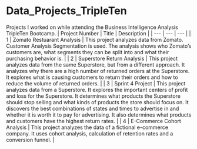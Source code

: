 # Data_Projects_TripleTen
Projects I worked on while attending the Business Intelligence Analysis TripleTen Bootcamp.
| Project Number | Title | Description |
| --- | --- | --- | 
| 1 | Zomato Restuarant Analysis | This project analyzes data from Zomato. Customer Analysis Segmentation is used. The analysis shows who Zomato’s customers are, what segments they can be split into and what their purchasing behavior is. |
| 2 | Superstore Return Analysis | This project analyzes data from the same Superstore, but from a different approach. It analyzes why there are a high number of returned orders at the Superstore. It explores what is causing customers to return their orders and how to reduce the volume of returned orders. |
| 3 | Sprint 4 Project | This project analyzes data from a Superstore. It explores the important centers of profit and loss for the Superstore. It determines what products the Superstore should stop selling and what kinds of products the store should focus on. It discovers the best combinations of states and times to advertise in and whether it is worth it to pay for advertising. It also determines what products and customers have the highest return rates. |
| 4 | E-Commerce Cohort Analysis | This project analyzes the data of a fictional e-commerce company. It uses cohort analysis, calculation of retention rates and a conversion funnel. |













































































































































































































































